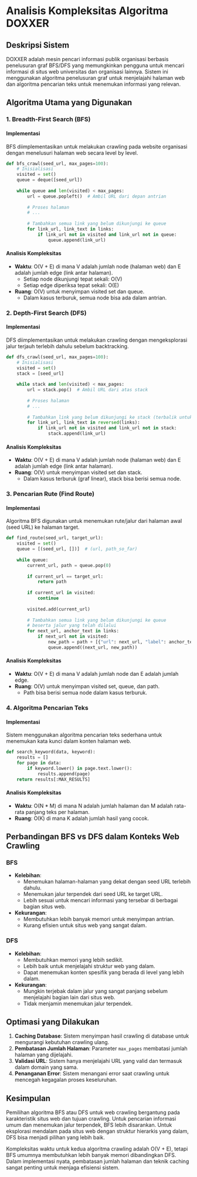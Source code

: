 # Analisis Kompleksitas Algoritma DOXXER

## Deskripsi Sistem
DOXXER adalah mesin pencari informasi publik organisasi berbasis penelusuran graf BFS/DFS yang memungkinkan pengguna untuk mencari informasi di situs web universitas dan organisasi lainnya. Sistem ini menggunakan algoritma penelusuran graf untuk menjelajahi halaman web dan algoritma pencarian teks untuk menemukan informasi yang relevan.

## Algoritma Utama yang Digunakan

### 1. Breadth-First Search (BFS)

#### Implementasi
BFS diimplementasikan untuk melakukan crawling pada website organisasi dengan menelusuri halaman web secara level by level.

```python
def bfs_crawl(seed_url, max_pages=100):
    # Inisialisasi
    visited = set()
    queue = deque([seed_url])
    
    while queue and len(visited) < max_pages:
        url = queue.popleft()  # Ambil URL dari depan antrian
        
        # Proses halaman
        # ...
        
        # Tambahkan semua link yang belum dikunjungi ke queue
        for link_url, link_text in links:
            if link_url not in visited and link_url not in queue:
                queue.append(link_url)
```

#### Analisis Kompleksitas
- **Waktu**: O(V + E) di mana V adalah jumlah node (halaman web) dan E adalah jumlah edge (link antar halaman).
  - Setiap node dikunjungi tepat sekali: O(V)
  - Setiap edge diperiksa tepat sekali: O(E)
- **Ruang**: O(V) untuk menyimpan visited set dan queue.
  - Dalam kasus terburuk, semua node bisa ada dalam antrian.

### 2. Depth-First Search (DFS)

#### Implementasi
DFS diimplementasikan untuk melakukan crawling dengan mengeksplorasi jalur terjauh terlebih dahulu sebelum backtracking.

```python
def dfs_crawl(seed_url, max_pages=100):
    # Inisialisasi
    visited = set()
    stack = [seed_url]
    
    while stack and len(visited) < max_pages:
        url = stack.pop()  # Ambil URL dari atas stack
        
        # Proses halaman
        # ...
        
        # Tambahkan link yang belum dikunjungi ke stack (terbalik untuk mempertahankan urutan)
        for link_url, link_text in reversed(links):
            if link_url not in visited and link_url not in stack:
                stack.append(link_url)
```

#### Analisis Kompleksitas
- **Waktu**: O(V + E) di mana V adalah jumlah node (halaman web) dan E adalah jumlah edge (link antar halaman).
- **Ruang**: O(V) untuk menyimpan visited set dan stack.
  - Dalam kasus terburuk (graf linear), stack bisa berisi semua node.

### 3. Pencarian Rute (Find Route)

#### Implementasi
Algoritma BFS digunakan untuk menemukan rute/jalur dari halaman awal (seed URL) ke halaman target.

```python
def find_route(seed_url, target_url):
    visited = set()
    queue = [(seed_url, [])]  # (url, path_so_far)
    
    while queue:
        current_url, path = queue.pop(0)
        
        if current_url == target_url:
            return path
            
        if current_url in visited:
            continue
            
        visited.add(current_url)
        
        # Tambahkan semua link yang belum dikunjungi ke queue
        # beserta jalur yang telah dilalui
        for next_url, anchor_text in links:
            if next_url not in visited:
                new_path = path + [{"url": next_url, "label": anchor_text}]
                queue.append((next_url, new_path))
```

#### Analisis Kompleksitas
- **Waktu**: O(V + E) di mana V adalah jumlah node dan E adalah jumlah edge.
- **Ruang**: O(V) untuk menyimpan visited set, queue, dan path.
  - Path bisa berisi semua node dalam kasus terburuk.

### 4. Algoritma Pencarian Teks

#### Implementasi
Sistem menggunakan algoritma pencarian teks sederhana untuk menemukan kata kunci dalam konten halaman web.

```python
def search_keyword(data, keyword):
    results = []
    for page in data:
        if keyword.lower() in page.text.lower():
            results.append(page)
    return results[:MAX_RESULTS]
```

#### Analisis Kompleksitas
- **Waktu**: O(N * M) di mana N adalah jumlah halaman dan M adalah rata-rata panjang teks per halaman.
- **Ruang**: O(K) di mana K adalah jumlah hasil yang cocok.

## Perbandingan BFS vs DFS dalam Konteks Web Crawling

### BFS
- **Kelebihan**:
  - Menemukan halaman-halaman yang dekat dengan seed URL terlebih dahulu.
  - Menemukan jalur terpendek dari seed URL ke target URL.
  - Lebih sesuai untuk mencari informasi yang tersebar di berbagai bagian situs web.
- **Kekurangan**:
  - Membutuhkan lebih banyak memori untuk menyimpan antrian.
  - Kurang efisien untuk situs web yang sangat dalam.

### DFS
- **Kelebihan**:
  - Membutuhkan memori yang lebih sedikit.
  - Lebih baik untuk menjelajahi struktur web yang dalam.
  - Dapat menemukan konten spesifik yang berada di level yang lebih dalam.
- **Kekurangan**:
  - Mungkin terjebak dalam jalur yang sangat panjang sebelum menjelajahi bagian lain dari situs web.
  - Tidak menjamin menemukan jalur terpendek.

## Optimasi yang Dilakukan
1. **Caching Database**: Sistem menyimpan hasil crawling di database untuk mengurangi kebutuhan crawling ulang.
2. **Pembatasan Jumlah Halaman**: Parameter `max_pages` membatasi jumlah halaman yang dijelajahi.
3. **Validasi URL**: Sistem hanya menjelajahi URL yang valid dan termasuk dalam domain yang sama.
4. **Penanganan Error**: Sistem menangani error saat crawling untuk mencegah kegagalan proses keseluruhan.

## Kesimpulan
Pemilihan algoritma BFS atau DFS untuk web crawling bergantung pada karakteristik situs web dan tujuan crawling. Untuk pencarian informasi umum dan menemukan jalur terpendek, BFS lebih disarankan. Untuk eksplorasi mendalam pada situs web dengan struktur hierarkis yang dalam, DFS bisa menjadi pilihan yang lebih baik.

Kompleksitas waktu untuk kedua algoritma crawling adalah O(V + E), tetapi BFS umumnya membutuhkan lebih banyak memori dibandingkan DFS. Dalam implementasi nyata, pembatasan jumlah halaman dan teknik caching sangat penting untuk menjaga efisiensi sistem.